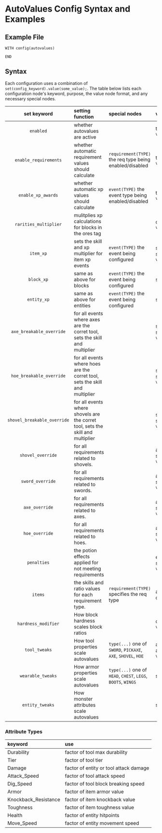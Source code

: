 # AutoValues Config Syntax and Examples

## Example File
```
WITH config(autovalues)

END
```

## Syntax
Each configuration uses a combination of `set(config_keyword).value(some_value);`.  The table below lists each configuration node's keyword, purpose, the value node format, and any necessary special nodes.

|         set keyword         | setting function                                                                | special nodes                                                 | value node                                                                        |
|:---------------------------:|:--------------------------------------------------------------------------------|:--------------------------------------------------------------|:----------------------------------------------------------------------------------|
|          `enabled`          | whether autovalues are active                                                   |                                                               | true/false. default `value(true)`                                                 |
|    `enable_requirements`    | whether automatic requirement values should calculate                           | `requirement(TYPE)` the req type being enabled/disabled       | true/false. default `value(true)`                                                 |
|     `enable_xp_awards`      | whether automatic xp values should calculate                                    | `event(TYPE)` the event type being enabled/disabled           | true/false. default `value(true)`                                                 |
|    `rarities_multiplier`    | mulitplies xp calculations for blocks in the ores tag                           |                                                               | decimal value. default `value(10)`                                                |
|          `item_xp`          | sets the skill and xp multiplier for item xp events                             | `event(TYPE)` the event being configured                      | skills and whole numbers separated by commas. `value(skill,1,skill_two,5)`        |
|         `block_xp`          | same as above for blocks                                                        | `event(TYPE)` the event being configured                      | same as above                                                                     |
|         `entity_xp`         | same as above for entities                                                      | `event(TYPE)` the event being configured                      | same as above                                                                     |
|  `axe_breakable_override`   | for all events where axes are the corret tool, sets the skill and multiplier    |                                                               | skills and whole numbers separated by commas. `value(skill,1)`                    |
|  `hoe_breakable_override`   | for all events where hoes are the corret tool, sets the skill and multiplier    |                                                               | skills and whole numbers separated by commas. `value(skill,1)`                    |
| `shovel_breakable_override` | for all events where shovels are the corret tool, sets the skill and multiplier |                                                               | skills and whole numbers separated by commas. `value(skill,1)`                    |
|      `shovel_override`      | for all requirements related to shovels.                                        |                                                               | a skill and level ratio separated by commas. `value(skill,3)`                     |
|      `sword_override`       | for all requirements related to swords.                                         |                                                               | a skill and level ratio separated by commas. `value(skill,3)`                     |
|       `axe_override`        | for all requirements related to axes.                                           |                                                               | a skill and level ratio separated by commas. `value(skill,3)`                     |
|       `hoe_override`        | for all requirements related to hoes.                                           |                                                               | a skill and level ratio separated by commas. `value(skill,3)`                     |
|         `penalties`         | the potion effects applied for not meeting requirements                         |                                                               | effect ids and effect levels separated by commas. `value(minecraft:slowness,0)`   |
|           `items`           | the skills and ratio values for each requirement type.                          | `requirement(TYPE)` specifies the req type                    | a skill and ratio separated by commas. `value(skill,1)`                           |
|     `hardness_modifier`     | How block hardness scales block ratios                                          |                                                               | decimal value. default `value(0.65)`                                              |
|        `tool_tweaks`        | How tool properties scale autovalues                                            | `type(...)` one of `SWORD`, `PICKAXE`, `AXE`, `SHOVEL`, `HOE` | an attribute type (see below) and ratio value as decimal. `value(Durablity,10.0)` |
|      `wearable_tweaks`      | How armor properties scale autovalues                                           | `type(...)` one of `HEAD`, `CHEST`, `LEGS`, `BOOTS`, `WINGS`  | same as above                                                                     |
|       `entity_tweaks`       | How monster attributes scale autovalues                                         |                                                               | same as above                                                                     |

### Attribute Types
| keyword              | use                                    |
|:---------------------|:---------------------------------------|
| Durability           | factor of tool max durability          |
| Tier                 | factor of tool tier                    |
| Damage               | factor of entity or tool attack damage |
| Attack_Speed         | factor of tool attack speed            |
| Dig_Speed            | factor of tool block breaking speed    |
| Armor                | factor of item armor value             |
| Knockback_Resistance | factor of item knockback value         |
| Toughness            | factor of item toughness value         |
| Health               | factor of entity hitpoints             |
| Move_Speed           | factor of entity movement speed        |
